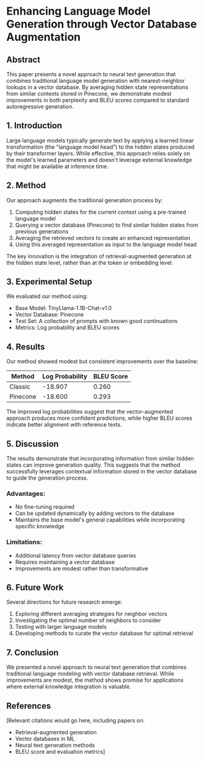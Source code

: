 # Enhancing Language Model Generation through Vector Database Augmentation

## Abstract
This paper presents a novel approach to neural text generation that combines traditional language model generation with nearest-neighbor lookups in a vector database. By averaging hidden state representations from similar contexts stored in Pinecone, we demonstrate modest improvements in both perplexity and BLEU scores compared to standard autoregressive generation.

## 1. Introduction
Large language models typically generate text by applying a learned linear transformation (the "language model head") to the hidden states produced by their transformer layers. While effective, this approach relies solely on the model's learned parameters and doesn't leverage external knowledge that might be available at inference time.

## 2. Method
Our approach augments the traditional generation process by:

1. Computing hidden states for the current context using a pre-trained language model
2. Querying a vector database (Pinecone) to find similar hidden states from previous generations
3. Averaging the retrieved vectors to create an enhanced representation
4. Using this averaged representation as input to the language model head

The key innovation is the integration of retrieval-augmented generation at the hidden state level, rather than at the token or embedding level.

## 3. Experimental Setup
We evaluated our method using:
- Base Model: TinyLlama-1.1B-Chat-v1.0
- Vector Database: Pinecone
- Test Set: A collection of prompts with known good continuations
- Metrics: Log probability and BLEU scores

## 4. Results
Our method showed modest but consistent improvements over the baseline:

| Method | Log Probability | BLEU Score |
|--------|----------------|------------|
| Classic | -18.907 | 0.260 |
| Pinecone | -18.600 | 0.293 |

The improved log probabilities suggest that the vector-augmented approach produces more confident predictions, while higher BLEU scores indicate better alignment with reference texts.

## 5. Discussion
The results demonstrate that incorporating information from similar hidden states can improve generation quality. This suggests that the method successfully leverages contextual information stored in the vector database to guide the generation process.

### Advantages:
- No fine-tuning required
- Can be updated dynamically by adding vectors to the database
- Maintains the base model's general capabilities while incorporating specific knowledge

### Limitations:
- Additional latency from vector database queries
- Requires maintaining a vector database
- Improvements are modest rather than transformative

## 6. Future Work
Several directions for future research emerge:
1. Exploring different averaging strategies for neighbor vectors
2. Investigating the optimal number of neighbors to consider
3. Testing with larger language models
4. Developing methods to curate the vector database for optimal retrieval

## 7. Conclusion
We presented a novel approach to neural text generation that combines traditional language modeling with vector database retrieval. While improvements are modest, the method shows promise for applications where external knowledge integration is valuable.

## References
[Relevant citations would go here, including papers on:
- Retrieval-augmented generation
- Vector databases in ML
- Neural text generation methods
- BLEU score and evaluation metrics]
